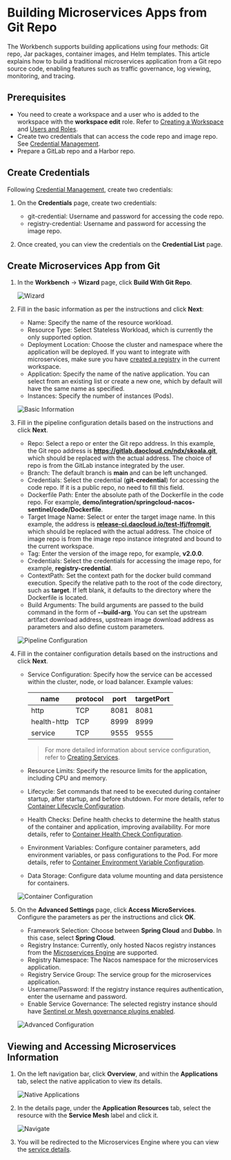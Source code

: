 # Building Microservices Apps from Git Repo

The Workbench supports building applications using four methods:
Git repo, Jar packages, container images, and Helm templates. This article
explains how to build a traditional microservices application from a Git repo
source code, enabling features such as traffic governance, log viewing, monitoring, and tracing.

## Prerequisites

- You need to create a workspace and a user who is added to the workspace with the
  __workspace edit__ role. Refer to [Creating a Workspace](../../../ghippo/user-guide/workspace/workspace.md)
  and [Users and Roles](../../../ghippo/user-guide/access-control/user.md).
- Create two credentials that can access the code repo and image repo.
  See [Credential Management](../pipeline/credential.md).
- Prepare a GitLab repo and a Harbor repo.

## Create Credentials

Following [Credential Management](../pipeline/credential.md), create two credentials:

1. On the __Credentials__ page, create two credentials:

    - git-credential: Username and password for accessing the code repo.
    - registry-credential: Username and password for accessing the image repo.

2. Once created, you can view the credentials on the __Credential List__ page.

## Create Microservices App from Git

1. In the __Workbench__ -> __Wizard__ page, click __Build With Git Repo__.

    ![Wizard](../../images/ms01.png)

2. Fill in the basic information as per the instructions and click __Next__:

    - Name: Specify the name of the resource workload.
    - Resource Type: Select Stateless Workload, which is currently the only supported option.
    - Deployment Location: Choose the cluster and namespace where the application will be deployed.
      If you want to integrate with microservices, make sure you have
      [created a registry](../../../skoala/trad-ms/hosted/index.md) in the current workspace.
    - Application: Specify the name of the native application. You can select from an existing list
      or create a new one, which by default will have the same name as specified.
    - Instances: Specify the number of instances (Pods).

    ![Basic Information](../../images/git01.png)

3. Fill in the pipeline configuration details based on the instructions and click __Next__.

    - Repo: Select a repo or enter the Git repo address. In this example, the Git repo address
      is __https://gitlab.daocloud.cn/ndx/skoala.git__, which should be replaced with the actual
      address. The choice of repo is from the GitLab instance integrated by the user.
    - Branch: The default branch is __main__ and can be left unchanged.
    - Credentials: Select the credential (__git-credential__) for accessing the code repo.
      If it is a public repo, no need to fill this field.
    - Dockerfile Path: Enter the absolute path of the Dockerfile in the code repo.
      For example, __demo/integration/springcloud-nacos-sentinel/code/Dockerfile__.
    - Target Image Name: Select or enter the target image name. In this example, the address is
      [__release-ci.daocloud.io/test-lfj/fromgit__](http://release-ci.daocloud.io/test-lfj/fromgit),
      which should be replaced with the actual address. The choice of image repo is from the
      image repo instance integrated and bound to the current workspace.
    - Tag: Enter the version of the image repo, for example, __v2.0.0__.
    - Credentials: Select the credentials for accessing the image repo, for example, __registry-credential__.
    - ContextPath: Set the context path for the docker build command execution. Specify the relative path
      to the root of the code directory, such as __target__. If left blank, it defaults to the directory
      where the Dockerfile is located.
    - Build Arguments: The build arguments are passed to the build command in the form of __--build-arg__.
      You can set the upstream artifact download address, upstream image download address as parameters
      and also define custom parameters.

    ![Pipeline Configuration](../../images/git02.png)

4. Fill in the container configuration details based on the instructions and click __Next__.

    - Service Configuration: Specify how the service can be accessed within the
      cluster, node, or load balancer. Example values:

        name | protocol | port | targetPort
        ---- | -------- | ---- | ----------
        http | TCP      | 8081 | 8081
        health-http | TCP | 8999 | 8999
        service | TCP      | 9555 | 9555

        > For more detailed information about service configuration, refer to
        > [Creating Services](../../../kpanda/user-guide/network/create-services.md).

    - Resource Limits: Specify the resource limits for the application, including CPU and memory.

    - Lifecycle: Set commands that need to be executed during container startup, after startup,
      and before shutdown. For more details, refer to
      [Container Lifecycle Configuration](../../../kpanda/user-guide/workloads/pod-config/lifecycle.md).

    - Health Checks: Define health checks to determine the health status of the container and application,
      improving availability. For more details, refer to
      [Container Health Check Configuration](../../../kpanda/user-guide/workloads/pod-config/health-check.md).

    - Environment Variables: Configure container parameters, add environment variables, or pass
      configurations to the Pod. For more details, refer to
      [Container Environment Variable Configuration](../../../kpanda/user-guide/workloads/pod-config/env-variables.md).

    - Data Storage: Configure data volume mounting and data persistence for containers.

    ![Container Configuration](../../images/ms04.png)

5. On the __Advanced Settings__ page, click __Access MicroServices__.
   Configure the parameters as per the instructions and click __OK__.

    - Framework Selection: Choose between __Spring Cloud__ and __Dubbo__. In this case, select __Spring Cloud__.
    - Registry Instance: Currently, only hosted Nacos registry instances from the
     [Microservices Engine](../../../skoala/trad-ms/hosted/index.md) are supported.
    - Registry Namespace: The Nacos namespace for the microservices application.
    - Registry Service Group: The service group for the microservices application.
    - Username/Password: If the registry instance requires authentication, enter the username and password.
    - Enable Service Governance: The selected registry instance should have
     [Sentinel or Mesh governance plugins enabled](../../../skoala/trad-ms/hosted/plugins/plugin-center.md).

    ![Advanced Configuration](../../images/git03.png)

## Viewing and Accessing Microservices Information

1. On the left navigation bar, click __Overview__, and within the __Applications__ tab,
   select the native application to view its details.

    ![Native Applications](../../images/git04.png)

2. In the details page, under the __Application Resources__ tab, select the resource with
   the __Service Mesh__ label and click it.

    ![Navigate](../../images/git05.png)

3. You will be redirected to the Microservices Engine where you can view the
   [service details](../../../skoala/trad-ms/hosted/services/check-details.md).

